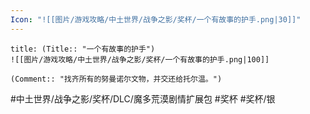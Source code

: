 ```yaml
---
Icon: "![[图片/游戏攻略/中土世界/战争之影/奖杯/一个有故事的护手.png|30]]"
---
```

```ad-common-silver-trophy
title: (Title:: "一个有故事的护手")
![[图片/游戏攻略/中土世界/战争之影/奖杯/一个有故事的护手.png|100]]

(Comment:: "找齐所有的努曼诺尔文物，并交还给托尔温。")
```

#中土世界/战争之影/奖杯/DLC/魔多荒漠剧情扩展包 #奖杯 #奖杯/银
